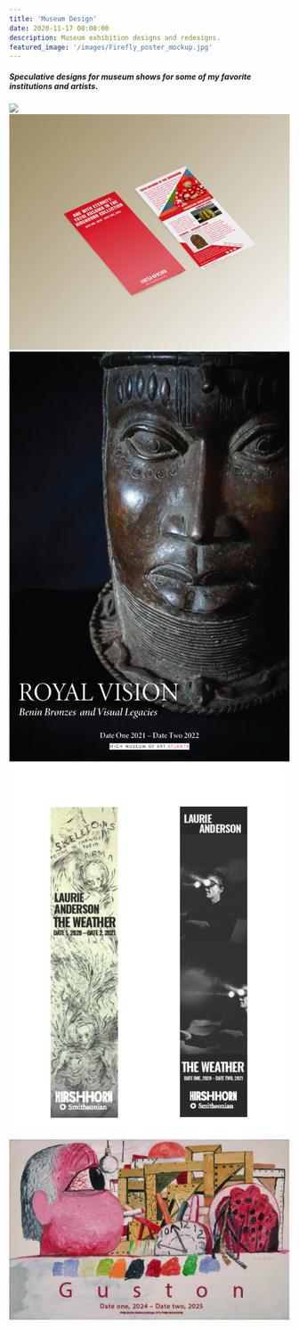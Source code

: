```yaml
---
title: 'Museum Design'
date: 2020-11-17 00:00:00
description: Museum exhibition designs and redesigns.
featured_image: '/images/Firefly_poster_mockup.jpg'
---
```



##### Speculative designs for museum shows for some of my favorite institutions and artists.  


<div class="gallery" data-columns="3">
	<img src="/images/onewitheternity.PNG">
	<img src="/images/Red_kusama_brochure_mockup.jpg">
	<img src="/images/benin.jpg">
	<img src="/images/Vertical_banner.jpg">
	<img src="/images/guston_pub.jpg">
</div>
